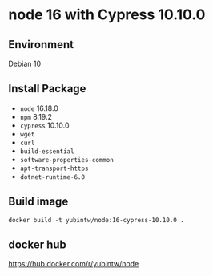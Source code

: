 # node 16 with Cypress 10.10.0

## Environment

Debian 10

## Install Package

- `node` 16.18.0
- `npm` 8.19.2
- `cypress` 10.10.0
- `wget`
- `curl`
- `build-essential`
- `software-properties-common`
- `apt-transport-https`
- `dotnet-runtime-6.0`

## Build image

```
docker build -t yubintw/node:16-cypress-10.10.0 .
```

## docker hub

https://hub.docker.com/r/yubintw/node
